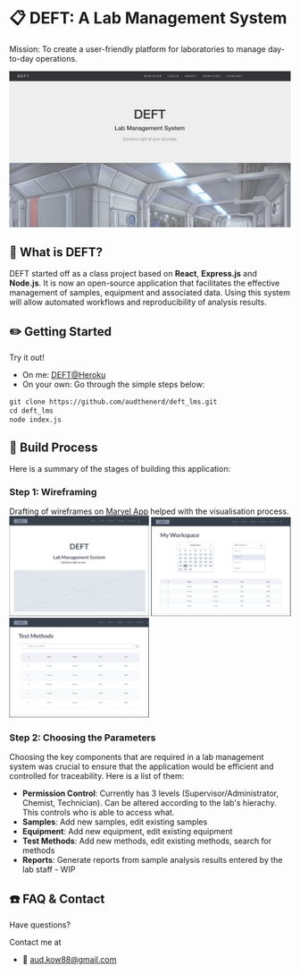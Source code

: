 # :clipboard: DEFT: A Lab Management System 
Mission: To create a user-friendly platform for laboratories to manage day-to-day operations. 

<img src="./images/deft-mainpage.png" width="800px" />


## :paperclip: What is DEFT?
DEFT started off as a class project based on <b>React</b>, <b>Express.js</b> and <b>Node.js</b>. It is now an open-source application that facilitates the effective management of samples, equipment and associated data. Using this system will allow automated workflows and reproducibility of analysis results.


## :pencil2: Getting Started
Try it out!
- On me: <a href="https://deft-lms.herokuapp.com/">DEFT@Heroku</a>
- On your own: Go through the simple steps below:
```
git clone https://github.com/audthenerd/deft_lms.git
cd deft_lms
node index.js
```

## :hammer: Build Process
Here is a summary of the stages of building this application:
  ### Step 1: Wireframing
  Drafting of wireframes on <a href="https://marvelapp.com/">Marvel App</a> helped with the visualisation process. <br>
  <img src="./images/deft-main-wf.png" width="250px" />
  <img src="./images/deft-ws-wf.png" width="250px" />
  <img src="./images/deft-tm-wf.png" width="250px" />
  
  ### Step 2: Choosing the Parameters
  Choosing the key components that are required in a lab management system was crucial to ensure that the application would   be efficient and controlled for traceability. Here is a list of them:<br>
  - <b>Permission Control</b>: Currently has 3 levels (Supervisor/Administrator, Chemist, Technician). Can be altered            according to the lab's hierachy. This controls who is able to access what.<br>
  - <b>Samples</b>: Add new samples, edit existing samples <br>
  - <b>Equipment</b>: Add new equipment, edit existing equipment <br>
  - <b>Test Methods</b>: Add new methods, edit existing methods, search for methods <br>
  - <b>Reports</b>: Generate reports from sample analysis results entered by the lab staff - WIP

## :phone: FAQ & Contact
Have questions?

Contact me at <br>
- :email: aud.kow88@gmail.com
  




